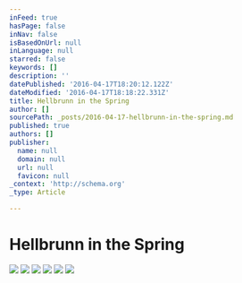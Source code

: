 ```yaml
---
inFeed: true
hasPage: false
inNav: false
isBasedOnUrl: null
inLanguage: null
starred: false
keywords: []
description: ''
datePublished: '2016-04-17T18:20:12.122Z'
dateModified: '2016-04-17T18:18:22.331Z'
title: Hellbrunn in the Spring
author: []
sourcePath: _posts/2016-04-17-hellbrunn-in-the-spring.md
published: true
authors: []
publisher:
  name: null
  domain: null
  url: null
  favicon: null
_context: 'http://schema.org'
_type: Article

---
```

# Hellbrunn in the Spring
![](https://the-grid-user-content.s3-us-west-2.amazonaws.com/40a1f496-fae1-48de-b6df-e0017cbeef32.jpg)
![](https://the-grid-user-content.s3-us-west-2.amazonaws.com/922690b1-2cb7-45a8-91a2-9c639dad13b2.jpg)
![](https://the-grid-user-content.s3-us-west-2.amazonaws.com/a11ee498-1931-4d4e-b524-0fd51d432bfd.jpg)
![](https://the-grid-user-content.s3-us-west-2.amazonaws.com/916a2b86-4c53-4b15-9d87-b711b0326f7b.jpg)
![](https://the-grid-user-content.s3-us-west-2.amazonaws.com/f620a70b-e0bd-484a-a63c-0d3c838dcd06.jpg)
![](https://the-grid-user-content.s3-us-west-2.amazonaws.com/72e92e34-538d-4e63-807e-c4818e147cf1.jpg)
